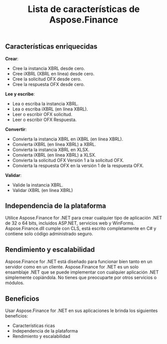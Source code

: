 ﻿---
title: Lista de características de Aspose.Finance
linktitle: Lista de características
type: docs
weight: 20
url: /es/net/feature-list/
description: C# Finance Las funciones de la biblioteca API incluyen crear, leer, escribir y validar documentos, incluidas las solicitudes y respuestas XBRL, iXBRL, OFX.
---
## **Características enriquecidas**
**Crear**:

- Cree la instancia XBRL desde cero.
- Cree iXBRL (XBRL en línea) desde cero.
- Cree la solicitud OFX desde cero.
- Cree la respuesta OFX desde cero.

**Lee y escribe**:

- Lea o escriba la instancia XBRL.
- Lea o escriba iXBRL (en línea XBRL).
- Leer o escribir OFX solicitud.
- Leer o escribir OFX Respuesta.


**Convertir**:

- Convierta la instancia XBRL en iXBRL (en línea XBRL).
- Convierta iXBRL (en línea XBRL) a XBRL.
- Convierta la instancia XBRL en XLSX.
- Convierta iXBRL (en línea XBRL) a XLSX.
- Convierta la solicitud OFX Versión 1 a la solicitud OFX.
- Convierta la respuesta OFX en la versión 1 de la respuesta OFX.

**Validar**:

- Valide la instancia XBRL.
- Validar iXBRL (en línea XBRL)

## **Independencia de la plataforma**
Utilice Aspose.Finance for .NET para crear cualquier tipo de aplicación .NET de 32 o 64 bits, incluidos ASP.NET, servicios web y WinForms. Aspose.Finance.dll cumple con CLS, está escrito completamente en C# y contiene solo código administrado seguro.
## **Rendimiento y escalabilidad**
Aspose.Finance for .NET está diseñado para funcionar bien tanto en un servidor como en un cliente. Aspose.Finance for .NET es un solo ensamblaje .NET que se puede implementar con cualquier aplicación .NET simplemente copiándola. No tienes que preocuparte por otros servicios o módulos.
## **Beneficios**
Usar Aspose.Finance for .NET en sus aplicaciones le brinda los siguientes beneficios:

- Características ricas
- Independencia de la plataforma
- Rendimiento y escalabilidad

